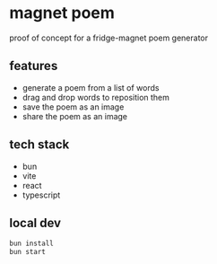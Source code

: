 # magnet poem

proof of concept for a fridge-magnet poem generator

## features

- generate a poem from a list of words
- drag and drop words to reposition them
- save the poem as an image
- share the poem as an image

## tech stack

- bun
- vite
- react
- typescript

## local dev

```bash
bun install
bun start
```
